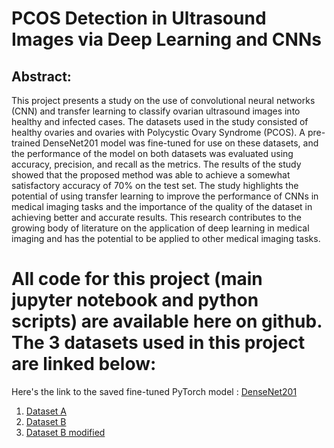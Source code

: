 # PCOS Detection in Ultrasound Images via Deep Learning and CNNs
## Abstract:
This project presents a study on the use of convolutional neural networks (CNN) and transfer learning to classify ovarian ultrasound images into healthy and infected cases. The datasets used in the study consisted of healthy ovaries and ovaries with Polycystic Ovary Syndrome (PCOS). A pre-trained DenseNet201 model was fine-tuned for use on these datasets, and the performance of the model on both datasets was evaluated using accuracy, precision, and recall as the metrics. The results of the study showed that the proposed method was able to achieve a somewhat satisfactory accuracy of 70% on the test set. The study highlights the potential of using transfer learning to improve the performance of CNNs in medical imaging tasks and the importance of the quality of the dataset in achieving better and accurate results. This research contributes to the growing body of literature on the application of deep learning in medical imaging and has the potential to be applied to other medical imaging tasks.
# All code for this project (main jupyter notebook and python scripts) are available here on github. The 3 datasets used in this project are linked below:
Here's the link to the saved fine-tuned PyTorch model : [DenseNet201](https://drive.google.com/file/d/13wckgFIl6i1FMjUyfVLdkRkDNBHTrnKQ/view?usp=share_link)
1. [Dataset A](https://drive.google.com/drive/folders/1qPZkE1gftaioks28DPixCuQZ-lqCjMEJ?usp=sharing)
2. [Dataset B](https://drive.google.com/drive/folders/1VqDvcmG3UuQFhyO8LWoa7iLssnO8aUEN?usp=sharing)
3. [Dataset B modified](https://drive.google.com/drive/folders/1EIEZz6wjhcxYBjtS6W-ngT6vyR35PmY2?usp=sharing)
<br><br>
